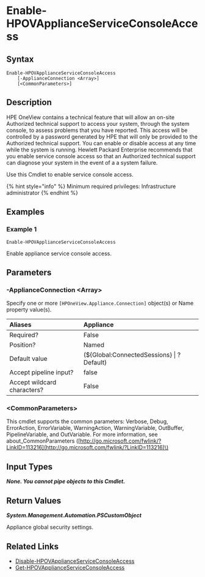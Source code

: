 ﻿---
description: Enable appliance service console access.
---

# Enable-HPOVApplianceServiceConsoleAccess

## Syntax

```text
Enable-HPOVApplianceServiceConsoleAccess
    [-ApplianceConnection <Array>]
    [<CommonParameters>]
```

## Description

HPE OneView contains a technical feature that will allow an on-site Authorized technical support to access your system, through the system console, to assess problems that you have reported. This access will be controlled by a password generated by HPE that will only be provided to the Authorized technical support. You can enable or disable access at any time while the system is running. Hewlett Packard Enterprise recommends that you enable service console access so that an Authorized technical support can diagnose your system in the event of a a system failure.

Use this Cmdlet to enable service console access.

{% hint style="info" %}
Minimum required privileges: Infrastructure administrator
{% endhint %}

## Examples

###  Example 1 

```text
Enable-HPOVApplianceServiceConsoleAccess
```

Enable appliance service console access.

## Parameters

### -ApplianceConnection &lt;Array&gt;

Specify one or more `[HPOneView.Appliance.Connection]` object(s) or Name property value(s).

| Aliases | Appliance |
| :--- | :--- |
| Required? | False |
| Position? | Named |
| Default value | (${Global:ConnectedSessions} &vert; ? Default) |
| Accept pipeline input? | false |
| Accept wildcard characters? | False |

### &lt;CommonParameters&gt;

This cmdlet supports the common parameters: Verbose, Debug, ErrorAction, ErrorVariable, WarningAction, WarningVariable, OutBuffer, PipelineVariable, and OutVariable. For more information, see about\_CommonParameters \([http://go.microsoft.com/fwlink/?LinkID=113216](http://go.microsoft.com/fwlink/?LinkID=113216)\)

## Input Types

_**None.  You cannot pipe objects to this Cmdlet.**_

## Return Values

_**System.Management.Automation.PSCustomObject**_

Appliance global security settings.

## Related Links

* [Disable-HPOVApplianceServiceConsoleAccess](disable-hpovapplianceserviceconsoleaccess.md)
* [Get-HPOVApplianceServiceConsoleAccess](get-hpovapplianceserviceconsoleaccess.md)
